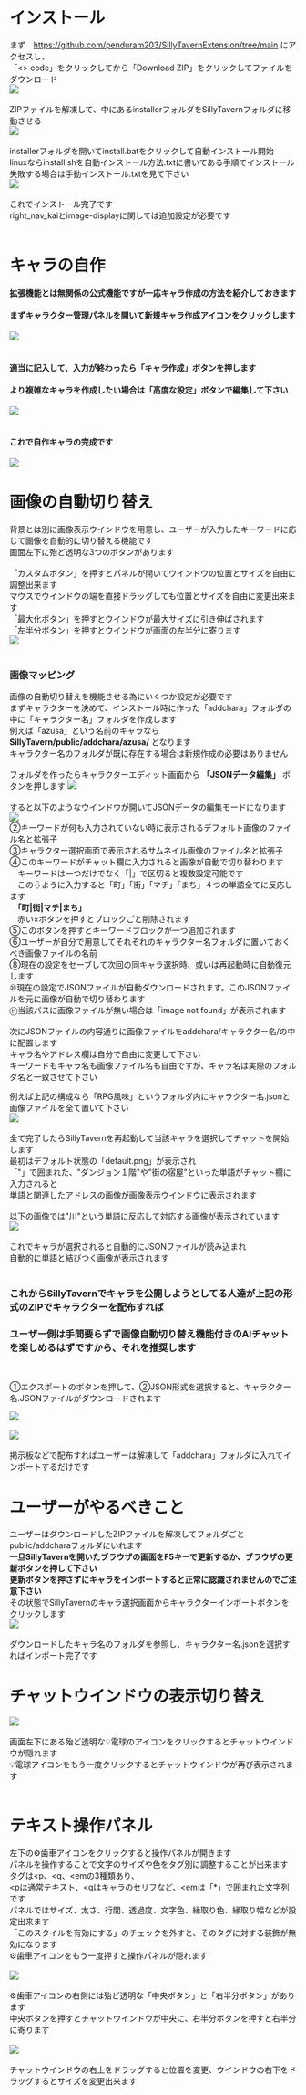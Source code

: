 # インストール
まず　https://github.com/penduram203/SillyTavernExtension/tree/main
にアクセスし、<br>
「<> code」をクリックしてから「Download ZIP」をクリックしてファイルをダウンロード<br>
![](https://files.catbox.moe/pn6hwh.png)<br>
<br>
ZIPファイルを解凍して、中にあるinstallerフォルダをSillyTavernフォルダに移動させる<br>
![](https://files.catbox.moe/lzsx5l.png)<br>
<br>
installerフォルダを開いてinstall.batをクリックして自動インストール開始<br>
linuxならinstall.shを自動インストール方法.txtに書いてある手順でインストール<br>
失敗する場合は手動インストール.txtを見て下さい<br>
![](https://files.catbox.moe/7humtn.png)<br>
<br>
これでインストール完了です<br>
right_nav_kaiとimage-displayに関しては追加設定が必要です<br>
<br>
# キャラの自作
#### 拡張機能とは無関係の公式機能ですが一応キャラ作成の方法を紹介しておきます<br>
#### まずキャラクター管理パネルを開いて新規キャラ作成アイコンをクリックします
![](https://files.catbox.moe/8bw9z3.png)<br>
<br>
#### 適当に記入して、入力が終わったら「キャラ作成」ボタンを押します<br>
#### より複雑なキャラを作成したい場合は「高度な設定」ボタンで編集して下さい
![](https://files.catbox.moe/ksi59b.png)<br>
<br>
#### これで自作キャラの完成です
![](https://files.catbox.moe/7qcqcc.png)<br>
# 画像の自動切り替え
背景とは別に画像表示ウインドウを用意し、ユーザーが入力したキーワードに応じて画像を自動的に切り替える機能です<br>
画面左下に殆ど透明な3つのボタンがあります<br>
<br>
「カスタムボタン」を押すとパネルが開いてウインドウの位置とサイズを自由に調整出来ます<br>
マウスでウインドウの端を直接ドラッグしても位置とサイズを自由に変更出来ます<br>
「最大化ボタン」を押すとウインドウが最大サイズに引き伸ばされます<br>
「左半分ボタン」を押すとウインドウが画面の左半分に寄ります<br>
![](https://files.catbox.moe/6am0o4.png)<br>
<br>
### 画像マッピング<br>
画像の自動切り替えを機能させる為にいくつか設定が必要です<br>
まずキャラクターを決めて、インストール時に作った「addchara」フォルダの中に「キャラクター名」フォルダを作成します<br>
例えば「azusa」という名前のキャラなら**SillyTavern/public/addchara/azusa/** となります<br>
キャラクター名のフォルダが既に存在する場合は新規作成の必要はありません<br>
<br>
フォルダを作ったらキャラクターエディット画面から **「JSONデータ編集」** ボタンを押します
![](https://files.catbox.moe/qsxfwl.png)<br>
<br>
すると以下のようなウインドウが開いてJSONデータの編集モードになります<br>
![](https://files.catbox.moe/a4m74d.png)<br>
②キーワードが何も入力されていない時に表示されるデフォルト画像のファイル名と拡張子<br>
③キャラクター選択画面で表示されるサムネイル画像のファイル名と拡張子<br>
④このキーワードがチャット欄に入力されると画像が自動で切り替わります<br>
　キーワードは一つだけでなく「|」で区切ると複数設定可能です<br>
　この⇩ように入力すると「町」「街」「マチ」「まち」４つの単語全てに反応します<br>
　**「町|街|マチ|まち」** <br>
　赤い×ボタンを押すとブロックごと削除されます<br>
⑤このボタンを押すとキーワードブロックが一つ追加されます<br>
⑥ユーザーが自分で用意してそれぞれのキャラクター名フォルダに置いておくべき画像ファイルの名前<br>
⑧現在の設定をセーブして次回の同キャラ選択時、或いは再起動時に自動復元します<br>
⑩現在の設定でJSONファイルが自動ダウンロードされます。このJSONファイルを元に画像が自動で切り替わります<br>
⑪当該パスに画像ファイルが無い場合は「image not found」が表示されます<br>
<br>
次にJSONファイルの内容通りに画像ファイルをaddchara/キャラクター名/の中に配置します<br>
キャラ名やアドレス欄は自分で自由に変更して下さい<br>
キーワードもキャラ名も画像ファイル名も自由ですが、キャラ名は実際のフォルダ名と一致させて下さい


例えば上記の構成なら「RPG風味」というフォルダ内にキャラクター名.jsonと画像ファイルを全て置いて下さい<br>
![](https://files.catbox.moe/5i2aad.png)<br>
<br>
全て完了したらSillyTavernを再起動して当該キャラを選択してチャットを開始します<br>
最初はデフォルト状態の「default.png」が表示され<br>
「"」で囲まれた、"ダンジョン１階"や"街の宿屋"といった単語がチャット欄に入力されると<br>
単語と関連したアドレスの画像が画像表示ウインドウに表示されます<br>
<br>
以下の画像では"川"という単語に反応して対応する画像が表示されています<br>
![](https://files.catbox.moe/izaf0p.png)<br>
<br>
これでキャラが選択されると自動的にJSONファイルが読み込まれ<br>
自動的に単語と結びつく画像が表示されます<br>
<br>
### これからSillyTavernでキャラを公開しようとしてる人達が上記の形式のZIPでキャラクターを配布すれば <br>
### ユーザー側は手間要らずで画像自動切り替え機能付きのAIチャットを楽しめるはずですから、それを推奨します <br>
<br>

①エクスポートのボタンを押して、②JSON形式を選択すると、キャラクター名.JSONファイルがダウンロードされます

![](https://files.catbox.moe/o3qux8.png)<br>
<br>
![](https://files.catbox.moe/kexpj5.png)<br>
<br>
掲示板などで配布すればユーザーは解凍して「addchara」フォルダに入れてインポートするだけです<br>

# ユーザーがやるべきこと<br>
ユーザーはダウンロードしたZIPファイルを解凍してフォルダごとpublic/addcharaフォルダにいれます<br>
**一旦SillyTavernを開いたブラウザの画面をF5キーで更新するか、ブラウザの更新ボタンを押して下さい**<br>
**更新ボタンを押さずにキャラをインポートすると正常に認識されませんのでご注意下さい**<br>
その状態でSillyTavernのキャラ選択画面からキャラクターインポートボタンをクリックします<br>
![](https://files.catbox.moe/7nubgm.png)<br>
<br>
ダウンロードしたキャラ名のフォルダを参照し、キャラクター名.jsonを選択すればインポート完了です<br>
# チャットウインドウの表示切り替え<br>
![](https://files.catbox.moe/38e5mq.png)<br>
<br>
画面左下にある殆ど透明な💡電球のアイコンをクリックするとチャットウインドウが隠れます<br>
💡電球アイコンをもう一度クリックするとチャットウインドウが再び表示されます<br>
<br>
# テキスト操作パネル<br>
左下の⚙歯車アイコンをクリックすると操作パネルが開きます<br>
パネルを操作することで文字のサイズや色をタグ別に調整することが出来ます<br>
タグは<p、<q、<emの3種類あり、
<br>
<pは通常テキスト、<qはキャラのセリフなど、<emは「*」で囲まれた文字列です<br>
パネルではサイズ、太さ、行間、透過度、文字色、縁取り色、縁取り幅などが設定出来ます<br>
「このスタイルを有効にする」のチェックを外すと、そのタグに対する装飾が無効になります<br>
⚙歯車アイコンをもう一度押すと操作パネルが隠れます<br>
<br>
![](https://files.catbox.moe/m7mz6i.png)<br>
<br>
⚙歯車アイコンの右側には殆ど透明な「中央ボタン」と「右半分ボタン」があります<br>
中央ボタンを押すとチャットウインドウが中央に、右半分ボタンを押すと右半分に寄ります<br>
<br>
![](https://files.catbox.moe/jnkvn3.png)<br>
<br>
チャットウインドウの右上をドラッグすると位置を変更、ウインドウの右下をドラッグするとサイズを変更出来ます<br>
<br>
